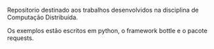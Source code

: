 Repositorio destinado aos trabalhos desenvolvidos na disciplina de Computação Distribuída.

Os exemplos estão escritos em python, o framework bottle e o pacote requests.

